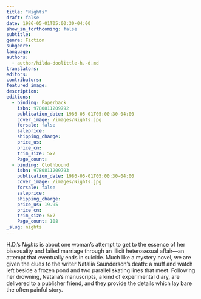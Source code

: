```yaml
---
title: "Nights"
draft: false
date: 1986-05-01T05:00:30-04:00
show_in_forthcoming: false
subtitle:
genre: Fiction
subgenre:
language:
authors:
  - author/hilda-doolittle-h.-d.md
translators:
editors:
contributors:
featured_image:
description:
editions:
  - binding: Paperback
    isbn: 9780811209792
    publication_date: 1986-05-01T05:00:30-04:00
    cover_image: /images/Nights.jpg
    forsale: false
    saleprice:
    shipping_charge:
    price_us:
    price_cn:
    trim_size: 5x7
    Page_count:
  - binding: Clothbound
    isbn: 9780811209793
    publication_date: 1986-05-01T05:00:30-04:00
    cover_image: /images/Nights.jpg
    forsale: false
    saleprice:
    shipping_charge:
    price_us: 19.95
    price_cn:
    trim_size: 5x7
    Page_count: 108
_slug: nights
---
```


H.D.’s _Nights_ is about one woman’s attempt to get to the essence of her bisexuality and failed marriage through an illicit heterosexual affair––an attempt that eventually ends in suicide. Much like a mystery novel, we are given the clues to the writer Natalia Saunderson’s death: a muff and watch left beside a frozen pond and two parallel skating lines that meet. Following her drowning, Natalia’s manuscripts, a kind of experimental diary, are delivered to a publisher friend, and they provide the details which lay bare the often painful story.

